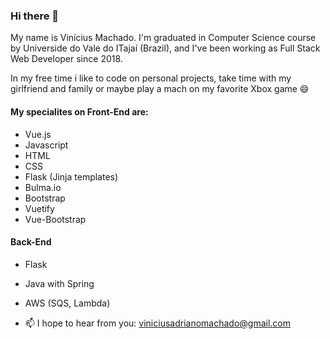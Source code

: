 ### Hi there 👋

My name is Vinícius Machado. I'm graduated in Computer Science course by Universide do Vale do ITajaí (Brazil), and I've been working as Full Stack Web Developer since 2018. 

In my free time i like to code on personal projects, take time with my girlfriend and family or maybe play a mach on my favorite Xbox game 😄 

#### My specialites on Front-End are:
- Vue.js
- Javascript
- HTML
- CSS
- Flask (Jinja templates)
- Bulma.io
- Bootstrap
- Vuetify
- Vue-Bootstrap

#### Back-End
- Flask
- Java with Spring
- AWS (SQS, Lambda)

- 📫 I hope to hear from you: viniciusadrianomachado@gmail.com
